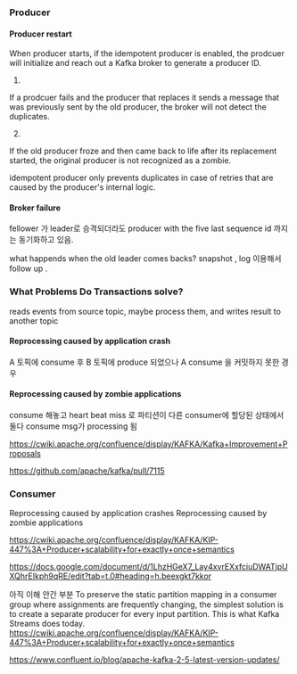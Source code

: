 

### Producer
#### Producer restart
When producer starts, if the idempotent producer is enabled, the prodcuer will initialize and reach out a Kafka broker to generate a producer ID. 

1.
If a prodcuer fails and the producer that replaces it sends a message that was previously sent by the old producer, the broker will not detect the duplicates.

2.
If the old producer froze and then came back to life after its replacement started, the original producer is not recognized as a zombie.

idempotent producer only prevents duplicates in case of retries that are caused by the producer's internal logic.

#### Broker failure

fellower 가 leader로 승격되더라도 producer with the five last sequence id  까지는 동기화하고 있음.

what happends when the old leader comes backs?
snapshot , log 이용해서 follow up .


### What Problems Do Transactions solve?

reads events from source topic, maybe process them, and writes result to another topic

#### Reprocessing caused by application crash
A 토픽에 consume 후 B 토픽에 produce 되었으나 A consume 을 커밋하지 못한 경우

#### Reprocessing caused by zombie applications
consume 해놓고 heart beat miss 로 파티션이 다른 consumer에 할당된 상태에서 둘다 consume msg가 processing 됨


https://cwiki.apache.org/confluence/display/KAFKA/Kafka+Improvement+Proposals

https://github.com/apache/kafka/pull/7115


### Consumer

Reprocessing caused by application crashes
Reprocessing caused by zombie applications

https://cwiki.apache.org/confluence/display/KAFKA/KIP-447%3A+Producer+scalability+for+exactly+once+semantics

https://docs.google.com/document/d/1LhzHGeX7_Lay4xvrEXxfciuDWATjpUXQhrEIkph9qRE/edit?tab=t.0#heading=h.beexgkt7kkor


아직 이해 안간 부분
To preserve the static partition mapping in a consumer group where assignments are frequently changing, the simplest solution is to create a separate producer for every input partition. This is what Kafka Streams does today. 
https://cwiki.apache.org/confluence/display/KAFKA/KIP-447%3A+Producer+scalability+for+exactly+once+semantics

https://www.confluent.io/blog/apache-kafka-2-5-latest-version-updates/